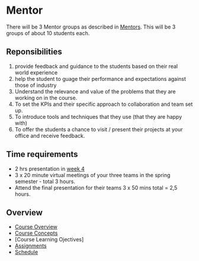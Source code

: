 # Mentor

There will be 3 Mentor groups as described in [Mentors]. This will be 3 groups of about 10 students each. 

## Reponsibilities
1. provide feedback and guidance to the students based on their real world experience 
2. help the student to guage their performance and expectations against those of industry
3. Understand the relevance and value of the problems that they are working on in the course.
4. To set the KPIs and their specific approach to collaboration and team set up.
5. To introduce tools and techniques that they use (that they are happy with)
6. To offer the students a chance to visit / present their projects at your office and receive feedback.

## Time requirements
* 2 hrs presentation in [week 4]
* 3 x 20 minute virtual meetings of your three teams in the spring semester - total 3 hours.
* Attend the final presentation for their teams 3 x 50 mins total = 2,5 hours.

## Overview
* [Course Overview]
* [Course Concepts]
* [Course Learning Ojectives]
* [Assignments]
* [Schedule]

<!-- links -->
[Course Overview]: /Course
[Course Concepts]: /Concepts
[Learning Objectives]: /LearningObjectives
[Assignments]: /Assignments
[Mentors]: /Mentors
[week 4]: /Schedule
[Schedule]: /Schedule
